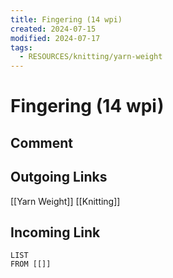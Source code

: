 ```yaml
---
title: Fingering (14 wpi)
created: 2024-07-15
modified: 2024-07-17
tags:
  - RESOURCES/knitting/yarn-weight
---
```

# Fingering (14 wpi)
## Comment

## Outgoing Links
[[Yarn Weight]]
[[Knitting]]
## Incoming Link
```dataview
LIST
FROM [[]]
```

